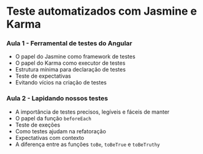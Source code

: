 # Teste automatizados com Jasmine e Karma

### Aula 1 - Ferramental de testes do Angular

- O papel do Jasmine como framework de testes
- O papel do Karma como executor de testes
- Estrutura mínima para declaração de testes
- Teste de expectativas
- Evitando vícios na criação de testes

### Aula 2 - Lapidando nossos testes

- A importância de testes precisos, legíveis e fáceis de manter
- O papel da função `beforeEach`
- Teste de exeções
- Como testes ajudam na refatoração
- Expectativas com contexto
- A diferença entre as funções `toBe`, `toBeTrue` e `toBeTruthy`
